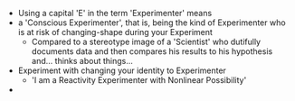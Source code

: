- Using a capital 'E' in the term 'Experimenter' means
- a 'Conscious Experimenter', that is, being the kind of Experimenter who is at risk of changing-shape during your Experiment
	- Compared to a stereotype image of a 'Scientist' who dutifully documents data and then compares his results to his hypothesis and... thinks about things...
- Experiment with changing your identity to Experimenter
	- 'I am a Reactivity Experimenter with Nonlinear Possibility'
-